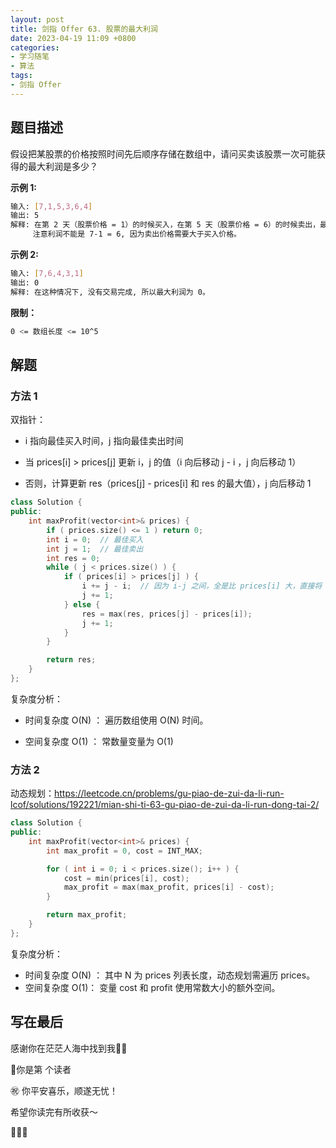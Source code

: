 ```yaml
---
layout: post
title: 剑指 Offer 63. 股票的最大利润
date: 2023-04-19 11:09 +0800
categories:
- 学习随笔
- 算法
tags:
- 剑指 Offer
---
```




## 题目描述

假设把某股票的价格按照时间先后顺序存储在数组中，请问买卖该股票一次可能获得的最大利润是多少？

 

**示例 1:**

```bash
输入: [7,1,5,3,6,4]
输出: 5
解释: 在第 2 天（股票价格 = 1）的时候买入，在第 5 天（股票价格 = 6）的时候卖出，最大利润 = 6-1 = 5 。
     注意利润不能是 7-1 = 6, 因为卖出价格需要大于买入价格。
```

**示例 2:**

```bash
输入: [7,6,4,3,1]
输出: 0
解释: 在这种情况下, 没有交易完成, 所以最大利润为 0。
```

 

**限制：**

```bash
0 <= 数组长度 <= 10^5
```



## 解题

### 方法 1

双指针：

- i 指向最佳买入时间，j 指向最佳卖出时间

- 当 prices[i] > prices[j] 更新 i，j 的值（i 向后移动 j - i ，j 向后移动 1）
- 否则，计算更新 res（prices[j] - prices[i] 和 res 的最大值），j 向后移动 1                                                                                                              

```c++
class Solution {
public:
    int maxProfit(vector<int>& prices) {
        if ( prices.size() <= 1 ) return 0;
        int i = 0;  // 最佳买入
        int j = 1;  // 最佳卖出
        int res = 0;
        while ( j < prices.size() ) {
            if ( prices[i] > prices[j] ) {
                i += j - i;  // 因为 i-j 之间，全是比 prices[i] 大，直接将 i 移动 j - i 下
                j += 1;
            } else {
                res = max(res, prices[j] - prices[i]);
                j += 1;
            }
        }

        return res;
    }
};
```



复杂度分析：

- 时间复杂度 O(N) ： 遍历数组使用 O(N) 时间。

- 空间复杂度 O(1) ： 常数量变量为 O(1)



### 方法 2

动态规划：https://leetcode.cn/problems/gu-piao-de-zui-da-li-run-lcof/solutions/192221/mian-shi-ti-63-gu-piao-de-zui-da-li-run-dong-tai-2/

```c++
class Solution {
public:
    int maxProfit(vector<int>& prices) {
        int max_profit = 0, cost = INT_MAX;

        for ( int i = 0; i < prices.size(); i++ ) {
            cost = min(prices[i], cost);
            max_profit = max(max_profit, prices[i] - cost);
        }

        return max_profit;
    }
};
```



复杂度分析：

- 时间复杂度 O(N) ： 其中 N 为 prices 列表长度，动态规划需遍历 prices。
- 空间复杂度 O(1)： 变量 cost 和 profit 使用常数大小的额外空间。



## 写在最后

感谢你在茫茫人海中找到我🕵🏼

<script async src="//busuanzi.ibruce.info/busuanzi/2.3/busuanzi.pure.mini.js"></script>

<link rel="stylesheet" href="https://use.fontawesome.com/releases/v5.3.1/css/all.css" integrity="sha384-mzrmE5qonljUremFsqc01SB46JvROS7bZs3IO2EmfFsd15uHvIt+Y8vEf7N7fWAU" crossorigin="anonymous">

<span id="busuanzi_container_page_pv">🎉你是第 <span id="busuanzi_value_page_pv"><i class="fa fa-spinner fa-spin"></i>  </span> 个读者

㊗️ 你平安喜乐，顺遂无忧！

希望你读完有所收获～

🥂🥂🥂 
